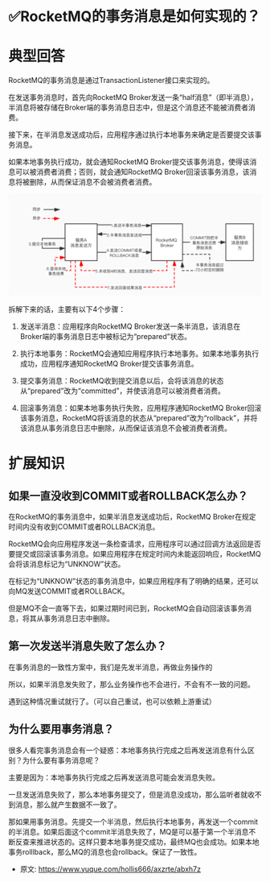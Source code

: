 # ✅RocketMQ的事务消息是如何实现的？
<!--page header-->

<a name="Itjqd"></a>
# 典型回答

RocketMQ的事务消息是通过TransactionListener接口来实现的。

在发送事务消息时，首先向RocketMQ Broker发送一条“half消息”（即半消息），半消息将被存储在Broker端的事务消息日志中，但是这个消息还不能被消费者消费。

接下来，在半消息发送成功后，应用程序通过执行本地事务来确定是否要提交该事务消息。

如果本地事务执行成功，就会通知RocketMQ Broker提交该事务消息，使得该消息可以被消费者消费；否则，就会通知RocketMQ Broker回滚该事务消息，该消息将被删除，从而保证消息不会被消费者消费。

![](./img/yPjHUm030NFUH3NC/1676883263316-1e97eaa2-df90-44f6-8cc9-3037a438d0a0-223924.jpeg)

拆解下来的话，主要有以下4个步骤：

1. 发送半消息：应用程序向RocketMQ Broker发送一条半消息，该消息在Broker端的事务消息日志中被标记为“prepared”状态。

2. 执行本地事务：RocketMQ会通知应用程序执行本地事务。如果本地事务执行成功，应用程序通知RocketMQ Broker提交该事务消息。

3. 提交事务消息：RocketMQ收到提交消息以后，会将该消息的状态从“prepared”改为“committed”，并使该消息可以被消费者消费。

4. 回滚事务消息：如果本地事务执行失败，应用程序通知RocketMQ Broker回滚该事务消息，RocketMQ将该消息的状态从“prepared”改为“rollback”，并将该消息从事务消息日志中删除，从而保证该消息不会被消费者消费。

<a name="UegkI"></a>
# 扩展知识

<a name="BUMfi"></a>
## 如果一直没收到COMMIT或者ROLLBACK怎么办？

在RocketMQ的事务消息中，如果半消息发送成功后，RocketMQ Broker在规定时间内没有收到COMMIT或者ROLLBACK消息。

RocketMQ会向应用程序发送一条检查请求，应用程序可以通过回调方法返回是否要提交或回滚该事务消息。如果应用程序在规定时间内未能返回响应，RocketMQ会将该消息标记为“UNKNOW”状态。

在标记为“UNKNOW”状态的事务消息中，如果应用程序有了明确的结果，还可以向MQ发送COMMIT或者ROLLBACK。

但是MQ不会一直等下去，如果过期时间已到，RocketMQ会自动回滚该事务消息，将其从事务消息日志中删除。


<a name="oJ50q"></a>
## 第一次发送半消息失败了怎么办？

在事务消息的一致性方案中，我们是先发半消息，再做业务操作的

所以，如果半消息发失败了，那么业务操作也不会进行，不会有不一致的问题。

遇到这种情况重试就行了。（可以自己重试，也可以依赖上游重试）

<a name="FO6BU"></a>
## 为什么要用事务消息？

很多人看完事务消息会有一个疑惑：本地事务执行完成之后再发送消息有什么区别？为什么要有事务消息呢？

主要是因为：本地事务执行完成之后再发送消息可能会发消息失败。

一旦发送消息失败了，那么本地事务提交了，但是消息没成功，那么监听者就收不到消息，那么就产生数据不一致了。

那如果用事务消息。先提交一个半消息，然后执行本地事务，再发送一个commit的半消息。如果后面这个commit半消息失败了，MQ是可以基于第一个半消息不断反查来推进状态的。这样只要本地事务提交成功，最终MQ也会成功。如果本地事务rolllback，那么MQ的消息也会rollback。保证了一致性。


<!--page footer-->
- 原文: <https://www.yuque.com/hollis666/axzrte/abxh7z>